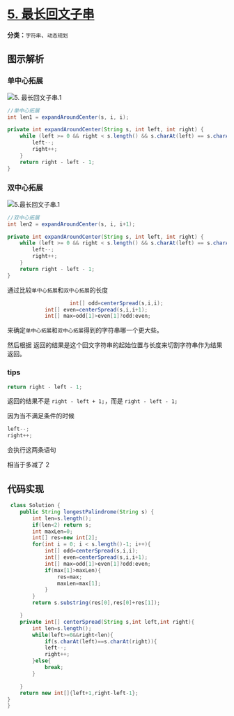 

# [5. 最长回文子串](https://leetcode-cn.com/problems/longest-palindromic-substring/)

**分类：**`字符串`、`动态规划`

## 图示解析

### 单中心拓展

![5. 最长回文子串.1](http://drawbed.itlearn.club/uPic/sqh7jNOuJxy4tWI.png)
```java
//单中心拓展
int len1 = expandAroundCenter(s, i, i);

private int expandAroundCenter(String s, int left, int right) {
    while (left >= 0 && right < s.length() && s.charAt(left) == s.charAt(right)) {
        left--;
        right++;
    }
    return right - left - 1;
}


```
### 双中心拓展

![5.最长回文子串.1](http://drawbed.itlearn.club/uPic/Tdikq6sn7JyucUg.png)
```java
//双中心拓展
int len2 = expandAroundCenter(s, i, i+1);

private int expandAroundCenter(String s, int left, int right) {
    while (left >= 0 && right < s.length() && s.charAt(left) == s.charAt(right)) {
        left--;
        right++;
    }
    return right - left - 1;
}


```


通过比较`单中心拓展`和`双中心拓展`的长度

```java
  					int[] odd=centerSpread(s,i,i);
            int[] even=centerSpread(s,i,i+1);
            int[] max=odd[1]>even[1]?odd:even;
```

来确定`单中心拓展`和`双中心拓展`得到的字符串哪一个更大些。

然后根据 返回的结果是这个回文字符串的起始位置与长度来切割字符串作为结果返回。

### tips

```java
return right - left - 1;
```

返回的结果不是 `right - left + 1;`，而是 `right - left - 1;`

因为当不满足条件的时候

```java
left--;
right++;
```

会执行这两条语句

相当于多减了 2

## 代码实现

```java
 class Solution {
    public String longestPalindrome(String s) {
        int len=s.length();
        if(len<2) return s;
        int maxLen=0;
        int[] res=new int[2];
        for(int i = 0; i < s.length()-1; i++){
            int[] odd=centerSpread(s,i,i);
            int[] even=centerSpread(s,i,i+1);
            int[] max=odd[1]>even[1]?odd:even;
            if(max[1]>maxLen){
                res=max;
                maxLen=max[1];
            }
        }
        return s.substring(res[0],res[0]+res[1]);

    }
    private int[] centerSpread(String s,int left,int right){
        int len=s.length();
        while(left>=0&&right<len){
            if(s.charAt(left)==s.charAt(right)){
            left--;
            right++;
        }else{
            break;
        }

    }
    return new int[]{left+1,right-left-1};
}
}

```
